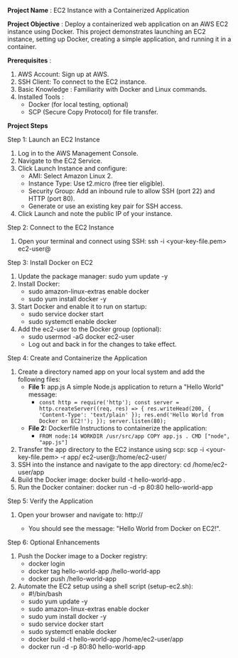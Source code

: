 **Project Name** : EC2 Instance with a Containerized Application

**Project Objective** : Deploy a containerized web application on an AWS EC2 instance using Docker. This project demonstrates launching an EC2 instance, setting up Docker, creating a simple application, and running it in a container.

**Prerequisites** :
1. AWS Account: Sign up at AWS.
2. SSH Client: To connect to the EC2 instance.
3. Basic Knowledge : Familiarity with Docker and Linux commands.
4. Installed Tools :
    - Docker (for local testing, optional)
    - SCP (Secure Copy Protocol) for file transfer.

**Project Steps**

Step 1: Launch an EC2 Instance
1. Log in to the AWS Management Console.
2. Navigate to the EC2 Service.
3. Click Launch Instance and configure:
    - AMI: Select Amazon Linux 2.
    - Instance Type: Use t2.micro (free tier eligible).
    - Security Group: Add an inbound rule to allow SSH (port 22) and HTTP (port 80).
    - Generate or use an existing key pair for SSH access.
4. Click Launch and note the public IP of your instance.

Step 2: Connect to the EC2 Instance
1. Open your terminal and connect using SSH: ssh -i <your-key-file.pem> ec2-user@<instance-public-ip>

Step 3: Install Docker on EC2
1. Update the package manager: sudo yum update -y
2. Install Docker:
    - sudo amazon-linux-extras enable docker
    - sudo yum install docker -y
3. Start Docker and enable it to run on startup:
    - sudo service docker start
    - sudo systemctl enable docker
4. Add the ec2-user to the Docker group (optional):
    - sudo usermod -aG docker ec2-user
    - Log out and back in for the changes to take effect.

Step 4: Create and Containerize the Application
1. Create a directory named app on your local system and add the following files:
    - **File 1:** app.js
      A simple Node.js application to return a "Hello World" message:
        - `const http = require('http');
          const server = http.createServer((req, res) => {
          res.writeHead(200, { 'Content-Type': 'text/plain' });
          res.end('Hello World from Docker on EC2!');
          });
          server.listen(80);`
    -  **File 2:** Dockerfile
       Instructions to containerize the application:
        - `FROM node:14
          WORKDIR /usr/src/app
          COPY app.js .
          CMD ["node", "app.js"]`
2. Transfer the app directory to the EC2 instance using scp: scp -i <your-key-file.pem> -r app/ ec2-user@<instance-public-ip>:/home/ec2-user/
3. SSH into the instance and navigate to the app directory: cd /home/ec2-user/app
4. Build the Docker image: docker build -t hello-world-app .
5. Run the Docker container: docker run -d -p 80:80 hello-world-app

Step 5: Verify the Application
1. Open your browser and navigate to: http://<instance-public-ip>
   - You should see the message: "Hello World from Docker on EC2!".

Step 6: Optional Enhancements
1. Push the Docker image to a Docker registry:
    - docker login
    - docker tag hello-world-app <your-dockerhub-username>/hello-world-app
    - docker push <your-dockerhub-username>/hello-world-app
2. Automate the EC2 setup using a shell script (setup-ec2.sh):
    - #!/bin/bash
    - sudo yum update -y
    - sudo amazon-linux-extras enable docker
    - sudo yum install docker -y
    - sudo service docker start
    - sudo systemctl enable docker
    - docker build -t hello-world-app /home/ec2-user/app
    - docker run -d -p 80:80 hello-world-app


